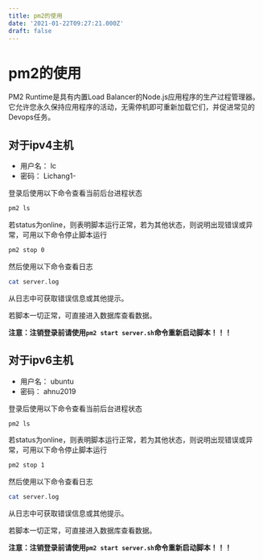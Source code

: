 ```yaml
---
title: pm2的使用
date: '2021-01-22T09:27:21.000Z'
draft: false
---
```


# pm2的使用

PM2 Runtime是具有内置Load Balancer的Node.js应用程序的生产过程管理器。它允许您永久保持应用程序的活动，无需停机即可重新加载它们，并促进常见的Devops任务。

## 对于ipv4主机

* 用户名： lc
* 密码： Lichang1-  

登录后使用以下命令查看当前后台进程状态

```bash
pm2 ls
```

若status为online，则表明脚本运行正常，若为其他状态，则说明出现错误或异常，可用以下命令停止脚本运行

```bash
pm2 stop 0
```

然后使用以下命令查看日志

```bash
cat server.log
```

从日志中可获取错误信息或其他提示。

若脚本一切正常，可直接进入数据库查看数据。

**注意：注销登录前请使用`pm2 start server.sh`命令重新启动脚本！！！**

## 对于ipv6主机

* 用户名： ubuntu
* 密码： ahnu2019

登录后使用以下命令查看当前后台进程状态

```bash
pm2 ls
```

若status为online，则表明脚本运行正常，若为其他状态，则说明出现错误或异常，可用以下命令停止脚本运行

```bash
pm2 stop 1
```

然后使用以下命令查看日志

```bash
cat server.log
```

从日志中可获取错误信息或其他提示。

若脚本一切正常，可直接进入数据库查看数据。

**注意：注销登录前请使用`pm2 start server.sh`命令重新启动脚本！！！**

